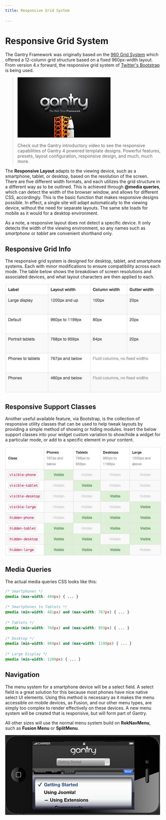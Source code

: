 ```yaml
---
title: Responsive Grid System

---
```


Responsive Grid System
======================
The Gantry Framework was originally based on the [960 Grid System](http://960.gs/) which offered a 12-column grid structure based on a fixed 960px-width layout. From version 4.x forward, the responsive grid system of [Twitter's Bootstrap](http://twitter.github.com/bootstrap/) is being used.

> [![](../assets/g4-promo.jpg)](http://youtube.com/embed/akpCH1JNvaY)
>
> Check out the Gantry introductory video to see the responsive capabilities of Gantry 4 powered template designs. Powerful features, presets, layout configuration, responsive design, and much, much more.

The **Responsive Layout** adapts to the viewing device, such as a smartphone, tablet, or desktop, based on the resolution of the screen. There are five different width formats, and each utilizes the grid structure in a different way as to be outlined. This is achieved through **@media queries**, which can detect the width of the browser window, and allows for different CSS, accordingly. This is the basic function that makes responsive designs possible. In effect, a single site will adapt automatically to the viewing device, without the need for separate layouts. The same site loads for mobile as it would for a desktop environment.

As a note, a responsive layout does not detect a specific device. It only detects the width of the viewing environment, so any names such as _smartphone_ or _tablet_ are convenient shorthand only.


Responsive Grid Info
--------------------
The responsive grid system is designed for desktop, tablet, and smartphone systems. Each with minor modifications to ensure compatibility across each mode. The table below shows the breakdown of screen resolutions and associated devices, and what layout characters are then applied to each.

![](assets/responsive1.jpg)


Responsive Support Classes
--------------------------
Another useful available feature, via Bootstrap, is the collection of responsive utility classes that can be used to help tweak layouts by providing a simple method of showing or hiding modules. Insert the below support classes into your widget custom variation to show/hide a widget for a particular mode, or add to a specific element in your content.

![](assets/responsive2.jpg)


Media Queries
-------------
The actual media queries CSS looks like this:

~~~ .css
/* Smartphones */
@media (max-width: 480px) { ... }

/* Smartphones to Tablets */
@media (min-width: 481px) and (max-width: 767px) { ... }

/* Tablets */
@media (min-width: 768px) and (max-width: 959px) { ... }

/* Desktop */
@media (min-width: 960px) and (max-width: 1199px) { ... }

/* Large Display */
@media (min-width: 1200px) { ... }
~~~


Navigation
----------
The menu system for a smartphone device will be a select field. A select field is a great solution for this because most phones have nice native select UI elements. Using this method is necessary as it makes the menu accessible on mobile devices, as Fusion, and our other menu types, are simply too complex to render effectively on these devices. A new menu system will be created that is responsive, but will form part of Gantry.

All other sizes will use the normal menu system build on **RokNavMenu**, such as **Fusion Menu** or **SplitMenu**.

![](assets/responsive3.jpg)

